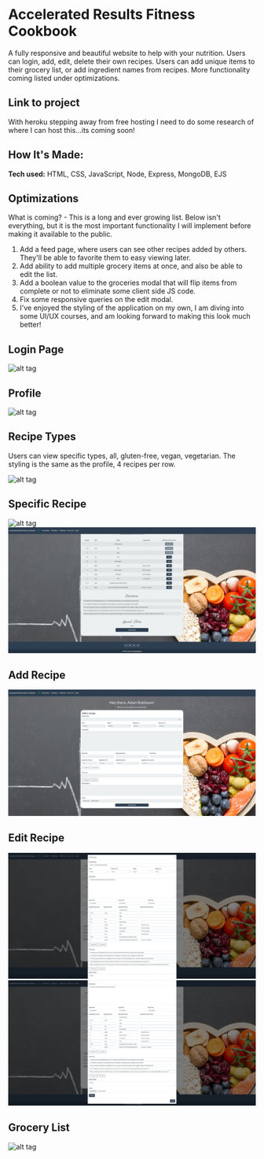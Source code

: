 # Accelerated Results Fitness Cookbook # 
A fully responsive and beautiful website to help with your nutrition. Users can login, add, edit, delete their own recipes. Users can add unique items to their grocery list, or add ingredient names from recipes. More functionality coming listed under optimizations.

## Link to project 

With heroku stepping away from free hosting I need to do some research of where I can host this...its coming soon!

## How It's Made:

**Tech used:** HTML, CSS, JavaScript, Node, Express, MongoDB, EJS

## Optimizations

What is coming? - This is a long and ever growing list. Below isn't everything, but it is the most important functionality I will implement before making it available to the public.

1. Add a feed page, where users can see other recipes added by others. They'll be able to favorite them to easy viewing later.
2. Add ability to add multiple grocery items at once, and also be able to edit the list.
3. Add a boolean value to the groceries modal that will flip items from complete or not to eliminate some client side JS code.
4. Fix some responsive queries on the edit modal.
5. I've enjoyed the styling of the application on my own, I am diving into some UI/UX courses, and am looking forward to making this look much better!

## Login Page
![alt tag](https://github.com/AdamRobinsonSE/accelerated-results-cookbook/blob/main/public/images/readme/index.PNG)

## Profile
![alt tag](https://github.com/AdamRobinsonSE/accelerated-results-cookbook/blob/main/public/images/readme/profile.PNG)

## Recipe Types

Users can view specific types, all, gluten-free, vegan, vegetarian. The styling is the same as the profile, 4 recipes per row.

![alt tag](https://github.com/AdamRobinsonSE/accelerated-results-cookbook/blob/main/public/images/readme/recipe-types.PNG)

## Specific Recipe

![alt tag](https://github.com/AdamRobinsonSE/accelerated-results-cookbook/blob/main/public/images/readme/specific-recipe-type1.PNG)
![alt tag](https://github.com/AdamRobinsonSE/accelerated-results-cookbook/blob/main/public/images/readme/specific-recipe-type2.PNG)

## Add Recipe
![alt tag](https://github.com/AdamRobinsonSE/accelerated-results-cookbook/blob/main/public/images/readme/addRecipe.PNG)

## Edit Recipe
![alt tag](https://github.com/AdamRobinsonSE/accelerated-results-cookbook/blob/main/public/images/readme/edit-recipe1.PNG)
![alt tag](https://github.com/AdamRobinsonSE/accelerated-results-cookbook/blob/main/public/images/readme/edit-recipe2.PNG)

## Grocery List
![alt tag](https://github.com/AdamRobinsonSE/accelerated-results-cookbook/blob/main/public/images/readme/grocery-list.PNG)
